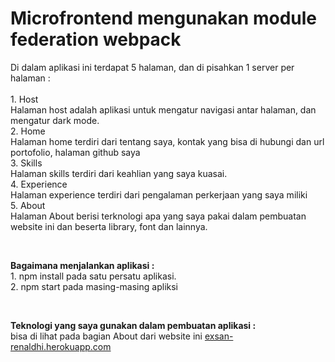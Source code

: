 <h1>Microfrontend mengunakan module federation webpack</h1>

<p>
    Di dalam aplikasi ini terdapat 5 halaman, dan di pisahkan 1 server per halaman : 
    <br/>
    <br/>
    1. Host
    <br/>
        Halaman host adalah aplikasi untuk mengatur navigasi antar halaman, dan mengatur dark mode.
    <br/>
    2. Home
    <br/>
        Halaman home terdiri dari tentang saya, kontak yang bisa di hubungi dan url portofolio, halaman github saya
    <br/>
    3. Skills
    <br/>
        Halaman skills terdiri dari keahlian yang saya kuasai.
    <br/>
    4. Experience
    <br/>
        Halaman experience terdiri dari pengalaman perkerjaan yang saya miliki
    <br/>
    5. About
    <br/>
        Halaman About berisi terknologi apa yang saya pakai dalam pembuatan website ini dan beserta library, font dan lainnya.
</p>
<br/>
<p>
    <b>
        Bagaimana menjalankan aplikasi :
    </b>
    <br/>
    1. npm install pada satu persatu aplikasi.
    <br/>
    2. npm start pada masing-masing apliksi
</p>
<br/>
<p>
    <b>
        Teknologi yang saya gunakan dalam pembuatan aplikasi :
    </b>
    <br/>
    bisa di lihat pada bagian About dari website ini
    <a href="exsan-renaldhi.herokuapp.com" target="_blank">exsan-renaldhi.herokuapp.com</a>
</p>

